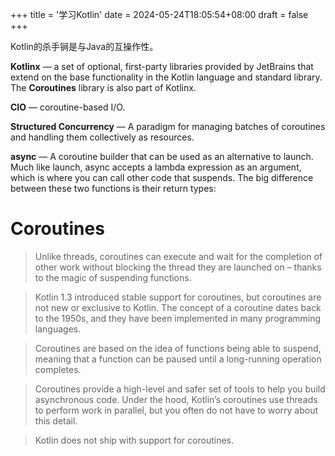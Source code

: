 +++
title = '学习Kotlin'
date = 2024-05-24T18:05:54+08:00
draft = false
+++

Kotlin的杀手锏是与Java的互操作性。

**Kotlinx** — a set of optional, first-party libraries provided by JetBrains that extend on the base functionality in the 
Kotlin language and standard library. The **Coroutines** library is also part of Kotlinx.

**CIO** — coroutine-based I/O.

**Structured Concurrency** — A paradigm for managing batches of coroutines and handling them collectively as resources.

**async** — A coroutine builder that can be used as an alternative to launch. Much like launch, async accepts a lambda
expression as an argument, which is where you can call other code that suspends. The big difference between these two
functions is their return types: 

# Coroutines

>Unlike threads, coroutines can execute and wait for the completion of other work without blocking the thread they are 
> launched on – thanks to the magic of suspending functions.


>Kotlin 1.3 introduced stable support for coroutines, but coroutines are not new or exclusive to Kotlin. The concept of 
a coroutine dates back to the 1950s, and they have been implemented in many programming languages.

>Coroutines are based on the idea of functions being able to suspend, meaning that a function can be paused until a 
long-running operation completes.

>Coroutines provide a high-level and safer set of tools to help you build asynchronous code. Under the hood, Kotlin’s 
coroutines use threads to perform work in parallel, but you often do not have to worry about this detail.

>Kotlin does not ship with support for coroutines. 

